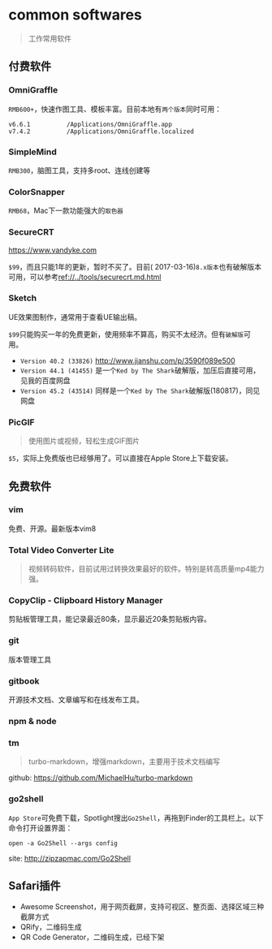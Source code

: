 # common softwares

> 工作常用软件


## 付费软件

### OmniGraffle

`RMB600+`，快速作图工具、模板丰富。目前本地有`两个版本`同时可用：

    v6.6.1          /Applications/OmniGraffle.app
    v7.4.2          /Applications/OmniGraffle.localized


### SimpleMind

`RMB300`，脑图工具，支持多root、连线创建等


### ColorSnapper

`RMB68`，Mac下一款功能强大的`取色器`


### SecureCRT

<https://www.vandyke.com>

`$99`，而且只能1年的更新，暂时不买了。目前( 2017-03-16)`8.x版本`也有破解版本可用，可以参考<ref://../tools/securecrt.md.html>


### Sketch

UE效果图制作，通常用于查看UE输出稿。

`$99`只能购买一年的免费更新，使用频率不算高，购买不太经济。但有`破解版`可用。

* `Version 40.2 (33826)` <http://www.jianshu.com/p/3590f089e500>
* `Version 44.1 (41455)` 是一个`Ked by The Shark`破解版，加压后直接可用，见我的百度网盘
* `Version 45.2 (43514)` 同样是一个`Ked by The Shark`破解版(180817)，同见网盘


### PicGIF

> 使用图片或视频，轻松生成GIF图片

`$5`，实际上免费版也已经够用了。可以直接在Apple Store上下载安装。





## 免费软件

### vim

免费、开源。最新版本vim8


### Total Video Converter Lite

> 视频转码软件，目前试用过转换效果最好的软件。特别是转高质量mp4能力强。


### CopyClip - Clipboard History Manager

剪贴板管理工具，能记录最近80条，显示最近20条剪贴板内容。


### git

版本管理工具



### gitbook

开源技术文档、文章编写和在线发布工具。


### npm & node


### tm

> turbo-markdown，增强markdown，主要用于技术文档编写

github: <https://github.com/MichaelHu/turbo-markdown>


### go2shell

`App Store`可免费下载，Spotlight搜出`Go2Shell`，再拖到Finder的工具栏上。以下命令打开设置界面：

    open -a Go2Shell --args config

site: <http://zipzapmac.com/Go2Shell>




## Safari插件

* Awesome Screenshot，用于网页截屏，支持可视区、整页面、选择区域三种截屏方式
* QRify，二维码生成
* QR Code Generator，二维码生成，已经下架



